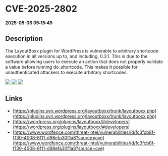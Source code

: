 # CVE-2025-2802

**2025-05-06 05:15:49**

## Description
The LayoutBoxx plugin for WordPress is vulnerable to arbitrary shortcode execution in all versions up to, and including, 0.3.1. This is due to the software allowing users to execute an action that does not properly validate a value before running do_shortcode. This makes it possible for unauthenticated attackers to execute arbitrary shortcodes.

![](https://img.shields.io/static/v1?label=Score&message=7.3&color=red)
![](https://img.shields.io/static/v1?label=Severity&message=HIGH&color=red)
![](https://img.shields.io/static/v1?label=CWE&message=RCE&color=green)

## Links
- [https://plugins.svn.wordpress.org/layoutboxx/trunk/layoutboxx.php](https://plugins.svn.wordpress.org/layoutboxx/trunk/layoutboxx.php)
- [https://wordpress.org/plugins/layoutboxx/#developers](https://wordpress.org/plugins/layoutboxx/#developers)
- [https://www.wordfence.com/threat-intel/vulnerabilities/id/fc3fcb8f-f130-4008-8f11-d98efa30f1a8?source=cve](https://www.wordfence.com/threat-intel/vulnerabilities/id/fc3fcb8f-f130-4008-8f11-d98efa30f1a8?source=cve)
